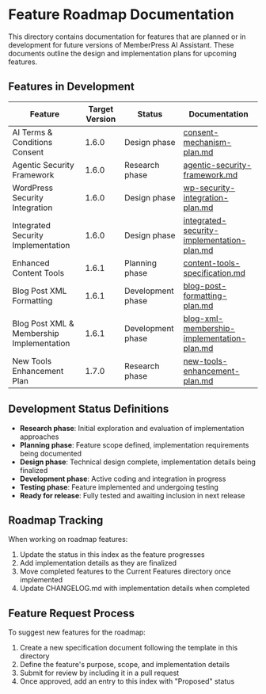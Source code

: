 # Feature Roadmap Documentation

This directory contains documentation for features that are planned or in development for future versions of MemberPress AI Assistant. These documents outline the design and implementation plans for upcoming features.

## Features in Development

| Feature | Target Version | Status | Documentation |
|---------|---------------|--------|--------------|
| AI Terms & Conditions Consent | 1.6.0 | Design phase | [consent-mechanism-plan.md](consent-mechanism-plan.md) |
| Agentic Security Framework | 1.6.0 | Research phase | [agentic-security-framework.md](agentic-security-framework.md) |
| WordPress Security Integration | 1.6.0 | Design phase | [wp-security-integration-plan.md](wp-security-integration-plan.md) |
| Integrated Security Implementation | 1.6.0 | Design phase | [integrated-security-implementation-plan.md](integrated-security-implementation-plan.md) |
| Enhanced Content Tools | 1.6.1 | Planning phase | [content-tools-specification.md](content-tools-specification.md) |
| Blog Post XML Formatting | 1.6.1 | Development phase | [blog-post-formatting-plan.md](blog-post-formatting-plan.md) |
| Blog Post XML & Membership Implementation | 1.6.1 | Development phase | [blog-xml-membership-implementation-plan.md](../blog-xml-membership-implementation-plan.md) |
| New Tools Enhancement Plan | 1.7.0 | Research phase | [new-tools-enhancement-plan.md](new-tools-enhancement-plan.md) |

## Development Status Definitions

- **Research phase**: Initial exploration and evaluation of implementation approaches
- **Planning phase**: Feature scope defined, implementation requirements being documented
- **Design phase**: Technical design complete, implementation details being finalized
- **Development phase**: Active coding and integration in progress
- **Testing phase**: Feature implemented and undergoing testing
- **Ready for release**: Fully tested and awaiting inclusion in next release

## Roadmap Tracking

When working on roadmap features:

1. Update the status in this index as the feature progresses
2. Add implementation details as they are finalized
3. Move completed features to the Current Features directory once implemented
4. Update CHANGELOG.md with implementation details when completed

## Feature Request Process

To suggest new features for the roadmap:

1. Create a new specification document following the template in this directory
2. Define the feature's purpose, scope, and implementation details
3. Submit for review by including it in a pull request
4. Once approved, add an entry to this index with "Proposed" status
